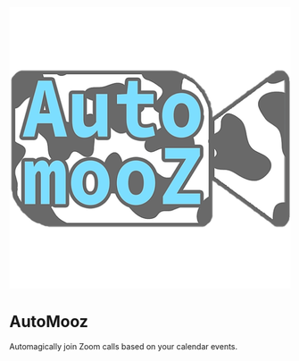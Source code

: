 
![alt text](https://github.com/Kyle-Falconer/AutoMooz/blob/main/AutoMooz/Assets.xcassets/AppIcon.appiconset/512.png?raw=true)

# AutoMooz

Automagically join Zoom calls based on your calendar events.
